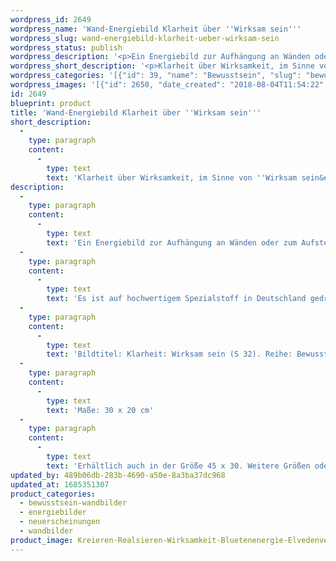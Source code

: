 ```yaml
---
wordpress_id: 2649
wordpress_name: 'Wand-Energiebild Klarheit über ''Wirksam sein'''
wordpress_slug: wand-energiebild-klarheit-ueber-wirksam-sein
wordpress_status: publish
wordpress_description: '<p>Ein Energiebild zur Aufhängung an Wänden oder zum Aufstellen im Raum mit einem aktivierbaren Schwingungsfeld zu: Klarheit in Bezug zu Wirksam sein, Kreieren, Realisieren - Entwicklung - "Schwingungserhöhung" - Feinstofflichkeit erfahren: Entwicklung des sogenannten Neuen Bewusstseins, speziell im Bereich Wirksamkeit, wirksam sein.</p><p>Es ist auf hochwertigem Spezialstoff in Deutschland gedruckt und sorgfältig in Handarbeit auf Holzkeilrahmen aufgezogen. Laut Herstellerangaben ist der farbintensive Druck 70 Jahre lichtecht, waschbar und in einem umweltorientierten Verfahren hergestellt. Der Oberstoff ist mit einer Spezialbeschichtung unterfüttert, so dass, bei Aufhängung an der Wand, der rückseitige Holzrahmen auch bei hellen Farben unsichtbar ist.</p><p>Bildtitel: Klarheit: Wirksam sein (S 32). Reihe: Bewusstsein, Klarheit</p><p>Maße: 30 x 20 cm</p><p>Erhältlich auch in der Größe 45 x 30. Weitere Größen oder andere Seitenverhältnisse, sind bis 200 cm individuell für Sie innerhalb weniger Tage herstellbar. Bitte kontaktieren Sie uns hierfür unter <a href="mailto:info@elvedenverlag.de">info@elvedenverlag.de</a>.</p><p><a href="https://my.feenbaum.de/anwendung-energie-wandbilder/">Anwendungshinweise</a>      <a href="https://my.feenbaum.de/produktinformation-wandbilder/">Produktinformationen</a></p>'
wordpress_short_description: '<p>Klarheit über Wirksamkeit, im Sinne von &#8218;Wirksam sein&#8216;, etwas Realität werden lassen erlangen<br /><em>Hinweis: Das Wasserzeichen „Elveden Verlag Energiebild“ wird nicht mit gedruckt</em></p>'
wordpress_categories: '[{"id": 39, "name": "Bewusstsein", "slug": "bewusstsein-wandbilder"}, {"id": 22, "name": "Energiebilder", "slug": "energiebilder"}, {"id": 66, "name": "Neuerscheinungen", "slug": "neuerscheinungen"}, {"id": 24, "name": "Wandbilder", "slug": "wandbilder"}]'
wordpress_images: '[{"id": 2650, "date_created": "2018-08-04T11:54:22", "date_created_gmt": "2018-08-04T07:54:22", "date_modified": "2018-08-04T11:54:22", "date_modified_gmt": "2018-08-04T07:54:22", "src": "https://my.feenbaum.de/wp-content/uploads/2018/08/Kreieren-Realsieren-Wirksamkeit-Bluetenenergie-Elvedenverlag-S32-Klarheit-Wandbild-Kopie.jpg", "name": "Kreieren-Realsieren-Wirksamkeit-Bluetenenergie-Elvedenverlag-S32 Klarheit-Wandbild Kopie", "alt": ""}]'
id: 2649
blueprint: product
title: 'Wand-Energiebild Klarheit über ''Wirksam sein'''
short_description:
  -
    type: paragraph
    content:
      -
        type: text
        text: 'Klarheit über Wirksamkeit, im Sinne von ''Wirksam sein&#8216;, etwas Realität werden lassen erlangen'
description:
  -
    type: paragraph
    content:
      -
        type: text
        text: 'Ein Energiebild zur Aufhängung an Wänden oder zum Aufstellen im Raum mit einem aktivierbaren Schwingungsfeld zu: Klarheit in Bezug zu Wirksam sein, Kreieren, Realisieren - Entwicklung - "Schwingungserhöhung" - Feinstofflichkeit erfahren: Entwicklung des sogenannten Neuen Bewusstseins, speziell im Bereich Wirksamkeit, wirksam sein.'
  -
    type: paragraph
    content:
      -
        type: text
        text: 'Es ist auf hochwertigem Spezialstoff in Deutschland gedruckt und sorgfältig in Handarbeit auf Holzkeilrahmen aufgezogen. Laut Herstellerangaben ist der farbintensive Druck 70 Jahre lichtecht, waschbar und in einem umweltorientierten Verfahren hergestellt. Der Oberstoff ist mit einer Spezialbeschichtung unterfüttert, so dass, bei Aufhängung an der Wand, der rückseitige Holzrahmen auch bei hellen Farben unsichtbar ist.'
  -
    type: paragraph
    content:
      -
        type: text
        text: 'Bildtitel: Klarheit: Wirksam sein (S 32). Reihe: Bewusstsein, Klarheit'
  -
    type: paragraph
    content:
      -
        type: text
        text: 'Maße: 30 x 20 cm'
  -
    type: paragraph
    content:
      -
        type: text
        text: 'Erhältlich auch in der Größe 45 x 30. Weitere Größen oder andere Seitenverhältnisse, sind bis 200 cm individuell für Sie innerhalb weniger Tage herstellbar. Bitte kontaktieren Sie uns hierfür unter info@elvedenverlag.de.'
updated_by: 489b06db-283b-4690-a50e-8a3ba37dc968
updated_at: 1685351307
product_categories:
  - bewusstsein-wandbilder
  - energiebilder
  - neuerscheinungen
  - wandbilder
product_image: Kreieren-Realsieren-Wirksamkeit-Bluetenenergie-Elvedenverlag-S32-Klarheit-Wandbild-Kopie.jpg
---
```

